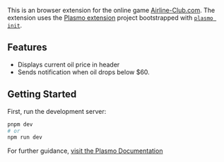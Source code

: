 This is an browser extension for the online game [Airline-Club.com](https://www.airline-club.com/). The extension uses the [Plasmo extension](https://docs.plasmo.com/) project bootstrapped with [`plasmo init`](https://www.npmjs.com/package/plasmo).

## Features

- Displays current oil price in header
- Sends notification when oil drops below $60.

## Getting Started

First, run the development server:

```bash
pnpm dev
# or
npm run dev
```

For further guidance, [visit the Plasmo Documentation](https://docs.plasmo.com/)
